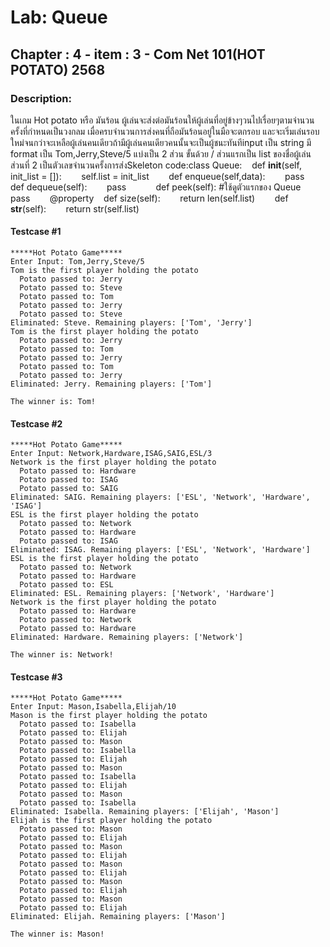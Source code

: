 # Lab: Queue
## Chapter : 4 - item : 3 - Com Net 101(HOT POTATO) 2568
### Description:

ในเกม Hot potato หรือ มันร้อน ผู้เล่นจะส่งต่อมันร้อนให้ผู้เล่นที่อยู่ข้างๆวนไปเรื่อยๆตามจำนวนครั้งที่กำหนดเป็นวงกลม เมื่อครบจำนวนการส่งคนที่ถือมันร้อนอยู่ในมือจะตกรอบ และจะเริ่มเล่นรอบใหม่จนกว่าจะเหลือผู้เล่นคนเดียวถ้ามีผู้เล่นคนเดียวคนนั้นจะเป็นผู้ชนะทันทีinput เป็น string มี format เป็น Tom,Jerry,Steve/5 แบ่งเป็น 2 ส่วน ขั้นด้วย / ส่วนแรกเป็น list ของชื่อผู้เล่น ส่วนที่ 2 เป็นตัวเลขจำนวนครั้งการส่งSkeleton code:class Queue:    def __init__(self, init_list = []):        self.list = init_list        def enqueue(self,data):        pass    def dequeue(self):        pass            def peek(self): #ใช้ดูตัวแรกของ Queue        pass        @property    def size(self):        return len(self.list)        def __str__(self):        return str(self.list)

#### Testcase #1
```
*****Hot Potato Game*****
Enter Input: Tom,Jerry,Steve/5
Tom is the first player holding the potato
  Potato passed to: Jerry
  Potato passed to: Steve
  Potato passed to: Tom
  Potato passed to: Jerry
  Potato passed to: Steve
Eliminated: Steve. Remaining players: ['Tom', 'Jerry']
Tom is the first player holding the potato
  Potato passed to: Jerry
  Potato passed to: Tom
  Potato passed to: Jerry
  Potato passed to: Tom
  Potato passed to: Jerry
Eliminated: Jerry. Remaining players: ['Tom']

The winner is: Tom!

```
#### Testcase #2
```
*****Hot Potato Game*****
Enter Input: Network,Hardware,ISAG,SAIG,ESL/3
Network is the first player holding the potato
  Potato passed to: Hardware
  Potato passed to: ISAG
  Potato passed to: SAIG
Eliminated: SAIG. Remaining players: ['ESL', 'Network', 'Hardware', 'ISAG']
ESL is the first player holding the potato
  Potato passed to: Network
  Potato passed to: Hardware
  Potato passed to: ISAG
Eliminated: ISAG. Remaining players: ['ESL', 'Network', 'Hardware']
ESL is the first player holding the potato
  Potato passed to: Network
  Potato passed to: Hardware
  Potato passed to: ESL
Eliminated: ESL. Remaining players: ['Network', 'Hardware']
Network is the first player holding the potato
  Potato passed to: Hardware
  Potato passed to: Network
  Potato passed to: Hardware
Eliminated: Hardware. Remaining players: ['Network']

The winner is: Network!

```
#### Testcase #3
```
*****Hot Potato Game*****
Enter Input: Mason,Isabella,Elijah/10
Mason is the first player holding the potato
  Potato passed to: Isabella
  Potato passed to: Elijah
  Potato passed to: Mason
  Potato passed to: Isabella
  Potato passed to: Elijah
  Potato passed to: Mason
  Potato passed to: Isabella
  Potato passed to: Elijah
  Potato passed to: Mason
  Potato passed to: Isabella
Eliminated: Isabella. Remaining players: ['Elijah', 'Mason']
Elijah is the first player holding the potato
  Potato passed to: Mason
  Potato passed to: Elijah
  Potato passed to: Mason
  Potato passed to: Elijah
  Potato passed to: Mason
  Potato passed to: Elijah
  Potato passed to: Mason
  Potato passed to: Elijah
  Potato passed to: Mason
  Potato passed to: Elijah
Eliminated: Elijah. Remaining players: ['Mason']

The winner is: Mason!

```
